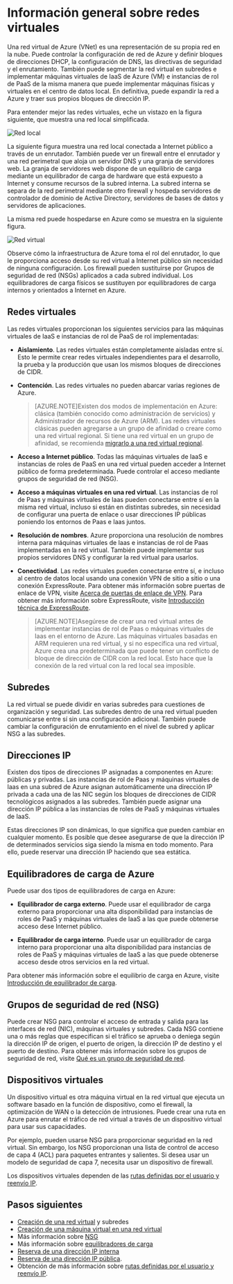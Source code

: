 <properties
   pageTitle="Introducción a Red virtual de Azure (VNet)"
   description="Más información sobre redes virtuales (VNet) en Azure"
   services="virtual-network"
   documentationCenter="na"
   authors="telmosampaio"
   manager="carolz"
   editor="tysonn" />
<tags
   ms.service="virtual-network"
   ms.devlang="na"
   ms.topic="article"
   ms.tgt_pltfrm="na"
   ms.workload="infrastructure-services"
   ms.date="08/05/2015"
   ms.author="telmos" />

# Información general sobre redes virtuales

Una red virtual de Azure (VNet) es una representación de su propia red en la nube. Puede controlar la configuración de red de Azure y definir bloques de direcciones DHCP, la configuración de DNS, las directivas de seguridad y el enrutamiento. También puede segmentar la red virtual en subredes e implementar máquinas virtuales de IaaS de Azure (VM) e instancias de rol de PaaS de la misma manera que puede implementar máquinas físicas y virtuales en el centro de datos local. En definitiva, puede expandir la red a Azure y traer sus propios bloques de dirección IP.

Para entender mejor las redes virtuales, eche un vistazo en la figura siguiente, que muestra una red local simplificada.

![Red local](./media/virtual-networks-overview/figure01.png)

La siguiente figura muestra una red local conectada a Internet público a través de un enrutador. También puede ver un firewall entre el enrutador y una red perimetral que aloja un servidor DNS y una granja de servidores web. La granja de servidores web dispone de un equilibrio de carga mediante un equilibrador de carga de hardware que está expuesto a Internet y consume recursos de la subred interna. La subred interna se separa de la red perimetral mediante otro firewall y hospeda servidores de controlador de dominio de Active Directory, servidores de bases de datos y servidores de aplicaciones.

La misma red puede hospedarse en Azure como se muestra en la siguiente figura.

![Red virtual](./media/virtual-networks-overview/figure02.png)

Observe cómo la infraestructura de Azure toma el rol del enrutador, lo que le proporciona acceso desde su red virtual a Internet público sin necesidad de ninguna configuración. Los firewall pueden sustituirse por Grupos de seguridad de red (NSGs) aplicados a cada subred individual. Los equilibradores de carga físicos se sustituyen por equilibradores de carga internos y orientados a Internet en Azure.

## Redes virtuales

Las redes virtuales proporcionan los siguientes servicios para las máquinas virtuales de IaaS e instancias de rol de PaaS de rol implementadas:

- **Aislamiento**. Las redes virtuales están completamente aisladas entre sí. Esto le permite crear redes virtuales independientes para el desarrollo, la prueba y la producción que usan los mismos bloques de direcciones de CIDR.

- **Contención**. Las redes virtuales no pueden abarcar varias regiones de Azure.

    >[AZURE.NOTE]Existen dos modos de implementación en Azure: clásica (también conocido como administración de servicios) y Administrador de recursos de Azure (ARM). Las redes virtuales clásicas pueden agregarse a un grupo de afinidad o creare como una red virtual regional. Si tiene una red virtual en un grupo de afinidad, se recomienda [migrarlo a una red virtual regional](./virtual-networks-migrate-to-regional-vnet.md).

- **Acceso a Internet público**. Todas las máquinas virtuales de IaaS e instancias de roles de PaaS en una red virtual pueden acceder a Internet público de forma predeterminada. Puede controlar el acceso mediante grupos de seguridad de red (NSG).

- **Acceso a máquinas virtuales en una red virtual**. Las instancias de rol de Paas y máquinas virtuales de Iaas pueden conectarse entre sí en la misma red virtual, incluso si están en distintas subredes, sin necesidad de configurar una puerta de enlace o usar direcciones IP públicas poniendo los entornos de Paas e Iaas juntos.

- **Resolución de nombres**. Azure proporciona una resolución de nombres interna para máquinas virtuales de Iaas e instancias de rol de Paas implementadas en la red virtual. También puede implementar sus propios servidores DNS y configurar la red virtual para usarlos.

- **Conectividad**. Las redes virtuales pueden conectarse entre sí, e incluso al centro de datos local usando una conexión VPN de sitio a sitio o una conexión ExpressRoute. Para obtener más información sobre puertas de enlace de VPN, visite [Acerca de puertas de enlace de VPN](./vpn-gateway-about-vpngateways.md). Para obtener más información sobre ExpressRoute, visite [Introducción técnica de ExpressRoute](./expressroute-introduction.md).

    >[AZURE.NOTE]Asegúrese de crear una red virtual antes de implementar instancias de rol de Paas o máquinas virtuales de Iaas en el entorno de Azure. Las máquinas virtuales basadas en ARM requieren una red virtual, y si no especifica una red virtual, Azure crea una predeterminada que puede tener un conflicto de bloque de dirección de CIDR con la red local. Esto hace que la conexión de la red virtual con la red local sea imposible.

## Subredes

La red virtual se puede dividir en varias subredes para cuestiones de organización y seguridad. Las subredes dentro de una red virtual pueden comunicarse entre sí sin una configuración adicional. También puede cambiar la configuración de enrutamiento en el nivel de subred y aplicar NSG a las subredes.

## Direcciones IP

Existen dos tipos de direcciones IP asignadas a componentes en Azure: públicas y privadas. Las instancias de rol de Paas y máquinas virtuales de Iaas en una subred de Azure asignan automáticamente una dirección IP privada a cada una de las NIC según los bloques de direcciones de CIDR tecnológicos asignados a las subredes. También puede asignar una dirección IP pública a las instancias de roles de PaaS y máquinas virtuales de IaaS.

Estas direcciones IP son dinámicas, lo que significa que pueden cambiar en cualquier momento. Es posible que desee asegurarse de que la dirección IP de determinados servicios siga siendo la misma en todo momento. Para ello, puede reservar una dirección IP haciendo que sea estática.

## Equilibradores de carga de Azure

Puede usar dos tipos de equilibradores de carga en Azure:

- **Equilibrador de carga externo**. Puede usar el equilibrador de carga externo para proporcionar una alta disponibilidad para instancias de roles de PaaS y máquinas virtuales de IaaS a las que puede obtenerse acceso dese Internet público.

- **Equilibrador de carga interno**. Puede usar un equilibrador de carga interno para proporcionar una alta disponibilidad para instancias de roles de PaaS y máquinas virtuales de IaaS a las que puede obtenerse acceso desde otros servicios en la red virtual.

Para obtener más información sobre el equilibrio de carga en Azure, visite [Introducción de equilibrador de carga](../load-balancer-overview.md).

## Grupos de seguridad de red (NSG)

Puede crear NSG para controlar el acceso de entrada y salida para las interfaces de red (NIC), máquinas virtuales y subredes. Cada NSG contiene una o más reglas que especifican si el tráfico se aprueba o deniega según la dirección IP de origen, el puerto de origen, la dirección IP de destino y el puerto de destino. Para obtener más información sobre los grupos de seguridad de red, visite [Qué es un grupo de seguridad de red](../virtual-networks-nsg.md).

## Dispositivos virtuales

Un dispositivo virtual es otra máquina virtual en la red virtual que ejecuta un software basado en la función de dispositivo, como el firewall, la optimización de WAN o la detección de intrusiones. Puede crear una ruta en Azure para enrutar el tráfico de red virtual a través de un dispositivo virtual para usar sus capacidades.

Por ejemplo, pueden usarse NSG para proporcionar seguridad en la red virtual. Sin embargo, los NSG proporcionan una lista de control de acceso de capa 4 (ACL) para paquetes entrantes y salientes. Si desea usar un modelo de seguridad de capa 7, necesita usar un dispositivo de firewall.

Los dispositivos virtuales dependen de las [rutas definidas por el usuario y reenvío IP](../virtual-networks-udr-overview.md).

## Pasos siguientes

- [Creación de una red virtual](../virtual-networks-create-a-vnet.md) y subredes
- [Creación de una máquina virtual en una red virtual](../virtual-machines-windows-tutorial.md)
- Más información sobre [NSG](../virtual-networks-nsg.md)
- Más información sobre [equilibradores de carga](../load-balancer-overview.md)
- [Reserva de una dirección IP interna](../virtual-networks-reserved-private-ip.md)
- [Reserva de una dirección IP pública](../virtual-networks-reserved-public-ip.md).
- Obtención de más información sobre [rutas definidas por el usuario y reenvío IP](virtual-networks-udr-overview.md).

<!---HONumber=August15_HO6-->